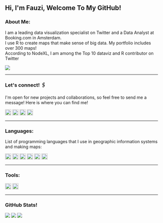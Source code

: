 Hi, I'm Fauzi, Welcome To My GitHub!
---
### About Me:
I am a leading data visualization specialist on Twitter and a Data Analyst at Booking.com in Amsterdam.<br/>
I use R to create maps that make sense of big data. My portfolio includes over 300 maps!<br/> 
According to NodeXL, I am among the Top 10 dataviz and R contributor on Twitter<br/>

[![](https://visitcount.itsvg.in/api?id=Fauziy001&icon=0&color=0)](https://visitcount.itsvg.in)

***
### Let's connect! 🖇
I'm open for new projects and collaborations, so feel free to send me a message! Here is where you can find me!
<p>
<a href="https://mailto:jiboyone001@gmail.com/">
<img alt="Gmail" src="https://img.shields.io/badge/Gmail-DB4437?logo=gmail&logoColor=white&style=flat" height="20"><a/>
<a href="https://medium.com/@jiboyone001/">
<img alt="Medium" src="https://img.shields.io/badge/Medium-000000?logo=medium&logoColor=white&style=flat" height="20"><a/>
<a href="https://www.instagram.com/fauzi_yahya_001/">
<img alt="Instagram" src="https://img.shields.io/badge/Instagram-B33D89?logo=instagram&logoColor=white&style=flat" height="20"><a/>
<a href="https://web.facebook.com/profile.php?id=61551084690898/">
<img alt="Facebook" src="https://img.shields.io/badge/Facebook-1877F2?logo=facebook&logoColor=white&style=flat" height="20"><a/>

***
### Languages:
List of programming languages ​​that I use in geographic information systems and making maps:
<p>
<a href="https://id.wikipedia.org/wiki/Python_(bahasa_pemrograman)">
<img alt="Python" src="https://img.shields.io/badge/Python-3776AB?logo=Python&logoColor=white&style=flat" height="20"></a>
<a href="https://id.wikipedia.org/wiki/JavaScript">
<img alt="Java Script" src="https://img.shields.io/badge/Java Script-FFCC00?logo=JavaScript&logoColor=white&style=flat" height="20"></a>
<a href="https://id.wikipedia.org/wiki/HTML">
<img alt="HTML" src="https://img.shields.io/badge/HTML-FF0000?logo=HTML5&logoColor=white&style=for-the-flat" height="20"></a>
<a href="https://id.wikipedia.org/wiki/Cascading_Style_Sheets">
<img alt="CSS" src="https://img.shields.io/badge/CSS-0000FF?logo=CSS3&logoColor=white&style=for-the-flat" height="20"></a>
<a href="https://id.wikipedia.org/wiki/PHP">
<img alt="PHP" src="https://img.shields.io/badge/PHP-4F5D95?logo=PHP&logoColor=white&style=for-the-flat" height="20"></a>
<a href="https://id.wikipedia.org/wiki/R_(bahasa_pemrograman)">
<img alt="R" src="https://img.shields.io/badge/R-276DC3?logo=R&logoColor=white&style=for-the-flat" height="20"></a> 

***  
### Tools:
<p>
<a href="https://earthengine.google.com/">
<img alt="Google Earth Engine" src="https://img.shields.io/badge/Google Earth Engine-276DC3?logo=GoogleEarthEngine&logoColor=white&style=flat" height="20"></a>
<a href="https://earthengine.google.com/">
<img alt="Google Earth Engine" src="https://img.shields.io/badge/Google Earth-276DC3?logo=GoogleEarth&logoColor=white&style=flat" height="20"></a>
      
***
### GitHub Stats!
<p>
<img src="https://github-readme-stats.vercel.app/api?username=Fauziy001&theme=dark&hide_border=false&include_all_commits=false&count_private=false"></a>
<img src="https://github-readme-streak-stats.herokuapp.com/?user=Fauziy001&theme=dark&hide_border=false"></a>
<img src="https://github-readme-stats.vercel.app/api/top-langs/?username=Fauziy001&theme=dark&hide_border=false&include_all_commits=false&count_private=false&layout=compact"/></a>

